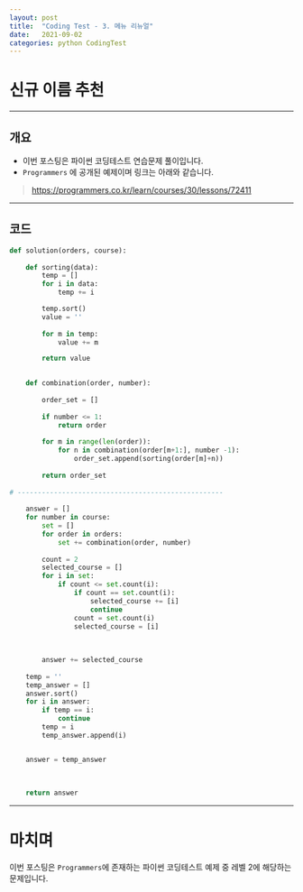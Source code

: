 ```yaml
---
layout: post
title:  "Coding Test - 3. 메뉴 리뉴얼"
date:   2021-09-02
categories: python CodingTest
---
```

# 신규 이름 추천
---

## 개요

* 이번 포스팅은 파이썬 코딩테스트 연습문제 풀이입니다.
* `Programmers` 에 공개된 예제이며 링크는 아래와 같습니다.

> <https://programmers.co.kr/learn/courses/30/lessons/72411>
    
---
    
## 코드

```python
def solution(orders, course):
    
    def sorting(data):
        temp = []
        for i in data:
            temp += i

        temp.sort()
        value = ''
        
        for m in temp:
            value += m

        return value

    
    def combination(order, number):
        
        order_set = []
        
        if number <= 1:
            return order
        
        for m in range(len(order)):
            for n in combination(order[m+1:], number -1):
                order_set.append(sorting(order[m]+n))
        
        return order_set
        
# ---------------------------------------------------
    
    answer = []
    for number in course:
        set = []
        for order in orders:
            set += combination(order, number)
        
        count = 2
        selected_course = []
        for i in set:
            if count <= set.count(i):
                if count == set.count(i):
                    selected_course += [i]
                    continue
                count = set.count(i)
                selected_course = [i]
            
        
        
        answer += selected_course
        
    temp = ''
    temp_answer = []
    answer.sort()
    for i in answer:
        if temp == i:
            continue
        temp = i
        temp_answer.append(i)


    answer = temp_answer
    
    
    
    return answer
```

---
# 마치며
이번 포스팅은 `Programmers`에 존재하는 파이썬 코딩테스트 예제 중 레벨 2에 해당하는 문제입니다. 